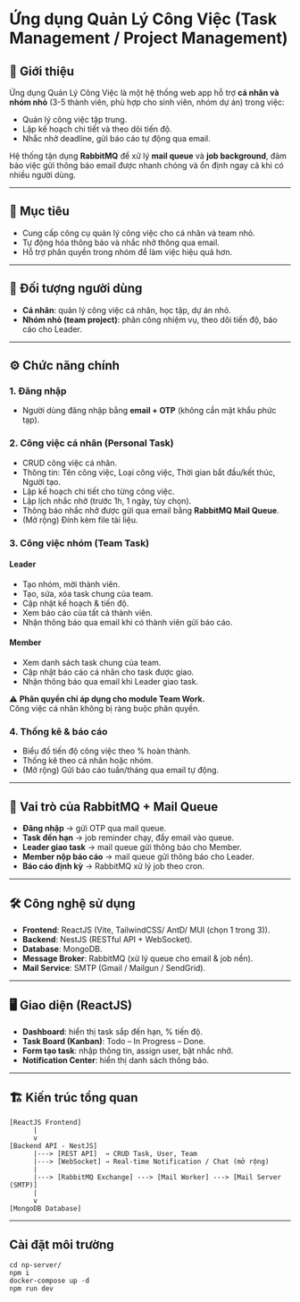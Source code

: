 # Ứng dụng Quản Lý Công Việc (Task Management / Project Management)

## 📌 Giới thiệu
Ứng dụng Quản Lý Công Việc là một hệ thống web app hỗ trợ **cá nhân và nhóm nhỏ** (3-5 thành viên, phù hợp cho sinh viên, nhóm dự án) trong việc:
- Quản lý công việc tập trung.
- Lập kế hoạch chi tiết và theo dõi tiến độ.
- Nhắc nhở deadline, gửi báo cáo tự động qua email.

Hệ thống tận dụng **RabbitMQ** để xử lý **mail queue** và **job background**, đảm bảo việc gửi thông báo email được nhanh chóng và ổn định ngay cả khi có nhiều người dùng.

---

## 🎯 Mục tiêu
- Cung cấp công cụ quản lý công việc cho cá nhân và team nhỏ.
- Tự động hóa thông báo và nhắc nhở thông qua email.
- Hỗ trợ phân quyền trong nhóm để làm việc hiệu quả hơn.

---

## 👥 Đối tượng người dùng
- **Cá nhân**: quản lý công việc cá nhân, học tập, dự án nhỏ.
- **Nhóm nhỏ (team project)**: phân công nhiệm vụ, theo dõi tiến độ, báo cáo cho Leader.

---

## ⚙️ Chức năng chính

### 1. Đăng nhập
- Người dùng đăng nhập bằng **email + OTP** (không cần mật khẩu phức tạp).

### 2. Công việc cá nhân (Personal Task)
- CRUD công việc cá nhân.
- Thông tin: Tên công việc, Loại công việc, Thời gian bắt đầu/kết thúc, Người tạo.
- Lập kế hoạch chi tiết cho từng công việc.
- Lập lịch nhắc nhở (trước 1h, 1 ngày, tùy chọn).
- Thông báo nhắc nhở được gửi qua email bằng **RabbitMQ Mail Queue**.
- (Mở rộng) Đính kèm file tài liệu.

### 3. Công việc nhóm (Team Task)
#### Leader
- Tạo nhóm, mời thành viên.
- Tạo, sửa, xóa task chung của team.
- Cập nhật kế hoạch & tiến độ.
- Xem báo cáo của tất cả thành viên.
- Nhận thông báo qua email khi có thành viên gửi báo cáo.

#### Member
- Xem danh sách task chung của team.
- Cập nhật báo cáo cá nhân cho task được giao.
- Nhận thông báo qua email khi Leader giao task.

⚠️ **Phân quyền chỉ áp dụng cho module Team Work.**  
Công việc cá nhân không bị ràng buộc phân quyền.

### 4. Thống kê & báo cáo
- Biểu đồ tiến độ công việc theo % hoàn thành.
- Thống kê theo cá nhân hoặc nhóm.
- (Mở rộng) Gửi báo cáo tuần/tháng qua email tự động.

---

## 📩 Vai trò của RabbitMQ + Mail Queue
- **Đăng nhập** → gửi OTP qua mail queue.
- **Task đến hạn** → job reminder chạy, đẩy email vào queue.
- **Leader giao task** → mail queue gửi thông báo cho Member.
- **Member nộp báo cáo** → mail queue gửi thông báo cho Leader.
- **Báo cáo định kỳ** → RabbitMQ xử lý job theo cron.

---

## 🛠️ Công nghệ sử dụng
- **Frontend**: ReactJS (Vite, TailwindCSS/ AntD/ MUI (chọn 1 trong 3)).  
- **Backend**: NestJS (RESTful API + WebSocket).  
- **Database**: MongoDB.  
- **Message Broker**: RabbitMQ (xử lý queue cho email & job nền).  
- **Mail Service**: SMTP (Gmail / Mailgun / SendGrid).  

---

## 🖥️ Giao diện (ReactJS)
- **Dashboard**: hiển thị task sắp đến hạn, % tiến độ.
- **Task Board (Kanban)**: Todo – In Progress – Done.
- **Form tạo task**: nhập thông tin, assign user, bật nhắc nhở.
- **Notification Center**: hiển thị danh sách thông báo.

---

## 🏗️ Kiến trúc tổng quan

```text
[ReactJS Frontend]
      |
      v
[Backend API - NestJS]
      |---> [REST API]  → CRUD Task, User, Team
      |---> [WebSocket] → Real-time Notification / Chat (mở rộng)
      |
      |---> [RabbitMQ Exchange] ---> [Mail Worker] ---> [Mail Server (SMTP)]
      |
      v
[MongoDB Database]
```
---
## Cài đặt môi trường

```
cd np-server/
npm i
docker-compose up -d 
npm run dev
```